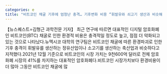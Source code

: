 ```yaml
---
categories: e
title: "비트코인 채굴 기후에 엄청난 충격… 기후변화 비용 “휘발유와 쇠고기 생산과 비슷해”"
---
```

【뉴스퀘스트=김형근 과학전문 기자】 최근 연구에 따르면 대표적인 디지털 암호화폐인 비트코인(BTC) 채굴로 인한 환경적 비용은 충격적일 정도로 높고, 점점 더 악화되고 있는 것으로 나타났다.뉴멕시코 대학의 연구팀은 비트코인 채굴에 따른 환경파괴로 인한 기후 충격이 휘발유를 생산하는 정유산업이나 소고기를 생산하는 축산업과 비슷하다고 지적했다.2021년 12월 기준으로 비트코인의 시장 가치는 9천600억 달러로 전체 암호화폐 시장의 41%를 차지하는 대표적인 암호화폐다.비트코인 시장가치보다 환경비용이 더 많아 그동안 비트코인 채굴에 많
